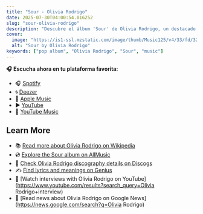 ```yaml
---
title: "Sour - Olivia Rodrigo"
date: 2025-07-30T04:00:54.016252
slug: "sour-olivia-rodrigo"
description: "Descubre el álbum 'Sour' de Olivia Rodrigo, un destacado de la música pop."
cover:
  image: "https://is1-ssl.mzstatic.com/image/thumb/Music125/v4/33/fd/32/33fd32b1-0e43-9b4a-8ed6-19643f23544e/21UMGIM26092.rgb.jpg/500x500bb.jpg"
  alt: "Sour by Olivia Rodrigo"
keywords: ["pop album", "Olivia Rodrigo", "Sour", "music"]
---
```






**🎧 Escucha ahora en tu plataforma favorita:**

- 🎧 [Spotify](https://open.spotify.com/search/Sour%20Olivia%20Rodrigo)
- 🌀 [Deezer](https://www.deezer.com/search/Sour%20Olivia%20Rodrigo)
- 🍎 [Apple Music](https://music.apple.com/search?term=Sour%20Olivia%20Rodrigo)
- ▶️ [YouTube](https://www.youtube.com/results?search_query=Sour%20Olivia%20Rodrigo)
- 🎵 [YouTube Music](https://music.youtube.com/search?q=Sour%20Olivia%20Rodrigo)

## Learn More

- 📚 [Read more about Olivia Rodrigo on Wikipedia](https://en.wikipedia.org/wiki/Olivia+Rodrigo)
- 💿 [Explore the Sour album on AllMusic](https://www.allmusic.com/search/albums/Sour)
- 📀 [Check Olivia Rodrigo discography details on Discogs](https://www.discogs.com/search/?q=Sour+Olivia+Rodrigo&type=all)
- ✍️ [Find lyrics and meanings on Genius](https://genius.com/search?q=Sour%20Olivia+Rodrigo)
- 🎤 [Watch interviews with Olivia Rodrigo on YouTube](https://www.youtube.com/results?search_query=Olivia Rodrigo+interview)
- 📰 [Read news about Olivia Rodrigo on Google News](https://news.google.com/search?q=Olivia Rodrigo)